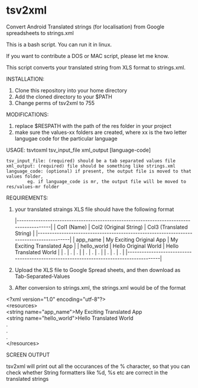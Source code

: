 # tsv2xml
Convert Android Translated strings (for localisation) from Google spreadsheets to strings.xml

This is a bash script. You can run it in linux.

If you want to contribute a DOS or MAC script, please let me know.

This script converts your translated string from XLS format to strings.xml.

INSTALLATION:

1. Clone this repository into your home directory
2. Add the cloned directory to your $PATH
3. Change perms of tsv2xml to 755

MODIFICATIONS:

1. replace $RESPATH with the path of the res folder in your project
2. make sure the values-xx folders are created, where xx is the two letter langugae code for the particular language


USAGE:
	tsvtoxml tsv_input_file xml_output [language-code]
	
	tsv_input_file: (required) should be a tab separated values file
	xml_output: (required) file should be something like strings.xml
	language_code: (optional) if present, the output file is moved to that values folder, 
			eg. if language_code is mr, the output file will be moved to res/values-mr folder


REQUIREMENTS:
1. your translated straings XLS file should have the following format

	|----------------------------------------------------------------------------------------|
	| Col1 (Name)           |   Col2 (Original String)      |   Col3 (Translated String)     |
	|----------------------------------------------------------------------------------------|
	| app_name              |   My Exciting Original App    |   My Exciting Translated App   |
	| hello_world           |   Hello Original World        |   Hello Translated World       |
	|        .              |        .                      |           .                    |
	|        .              |        .                      |           .                    |
	|        .              |        .                      |           .                    |
	|----------------------------------------------------------------------------------------|

2. Upload the XLS file to Google Spread sheets, and then download as Tab-Separated-Values

3. After conversion to strings.xml, the strings.xml would be of the format

\<?xml version="1.0" encoding="utf-8"?><br>
\<resources><br>
\<string name="app_name">My Exciting Translated App</string><br>
\<string name="hello_world">Hello Translated World</string><br>
	.<br>
	.<br>
	.<br>
\</resources><br>


SCREEN OUTPUT
	
tsv2xml will print out all the occurances of the % character, so that you can check whether String formatters like %d, %s etc are correct in the translated strings
